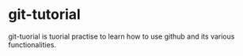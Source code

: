 # git-tutorial
git-tuorial is tuorial practise to learn how to use github and its various functionalities.
